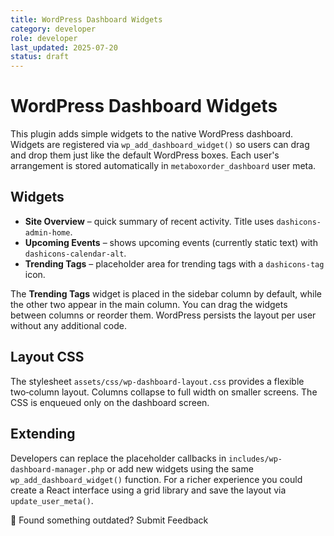 ```yaml
---
title: WordPress Dashboard Widgets
category: developer
role: developer
last_updated: 2025-07-20
status: draft
---
```

# WordPress Dashboard Widgets

This plugin adds simple widgets to the native WordPress dashboard. Widgets are registered via `wp_add_dashboard_widget()` so users can drag and drop them just like the default WordPress boxes. Each user's arrangement is stored automatically in `metaboxorder_dashboard` user meta.

## Widgets
- **Site Overview** – quick summary of recent activity. Title uses `dashicons-admin-home`.
- **Upcoming Events** – shows upcoming events (currently static text) with `dashicons-calendar-alt`.
- **Trending Tags** – placeholder area for trending tags with a `dashicons-tag` icon.

The **Trending Tags** widget is placed in the sidebar column by default, while the other two appear in the main column. You can drag the widgets between columns or reorder them. WordPress persists the layout per user without any additional code.

## Layout CSS
The stylesheet `assets/css/wp-dashboard-layout.css` provides a flexible two‑column layout. Columns collapse to full width on smaller screens. The CSS is enqueued only on the dashboard screen.

## Extending
Developers can replace the placeholder callbacks in `includes/wp-dashboard-manager.php` or add new widgets using the same `wp_add_dashboard_widget()` function. For a richer experience you could create a React interface using a grid library and save the layout via `update_user_meta()`.

💬 Found something outdated? Submit Feedback
